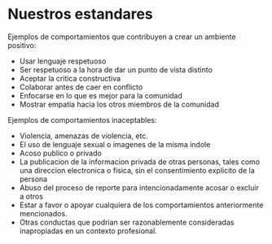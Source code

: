 # Nuestros estandares

Ejemplos de comportamientos que contribuyen a crear un ambiente positivo:

- Usar lenguaje respetuoso
- Ser respetuoso a la hora de dar un punto de vista distinto
- Aceptar la critica constructiva
- Colaborar antes de caer en conflicto
- Enfocarse en lo que es mejor para la comunidad
- Mostrar empatia hacia los otros miembros de la comunidad

Ejemplos de comportamientos inaceptables:

- Violencia, amenazas de violencia, etc.
- El uso de lenguaje sexual o imagenes de la misma indole
- Acoso publico o privado
- La publicacion de la informacion privada de otras personas, tales como una direccion electronica o fisica, sin el consentimiento explicito de la persona
- Abuso del proceso de reporte para intencionadamente acosar o excluir a otros
- Estar a favor o apoyar cualquiera de los comportamientos anteriormente mencionados.
- Otras conductas que podrian ser razonablemente consideradas inapropiadas en un contexto profesional.
